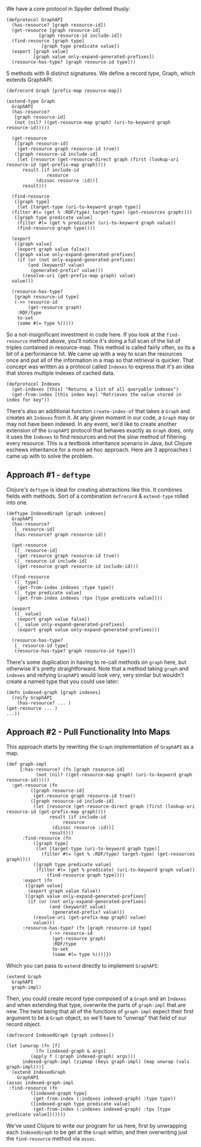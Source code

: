 We have a core protocol in Spyder defined thusly:

    (defprotocol GraphAPI
      (has-resource? [graph resource-id])
      (get-resource [graph resource-id]
      		    [graph resource-id include-id])
      (find-resource [graph type]
      		     [graph type predicate value])
      (export [graph value]
      	      [graph value only-expand-generated-prefixes])
      (resource-has-type? [graph resource-id type]))

5 methods with 8 distinct signatures.  We define a record type, Graph, which extends GraphAPI:

    (defrecord Graph [prefix-map resource-map])

    (extend-type Graph
      GraphAPI
      (has-resource?
       [graph resource-id]
       (not (nil? ((get-resource-map graph) (uri-to-keyword graph resource-id)))))
      
      (get-resource
       ([graph resource-id]
        (get-resource graph resource-id true))
       ([graph resource-id include-id]
        (let [resource (get-resource-direct graph (first (lookup-uri resource-id (get-prefix-map graph))))
	      result (if include-id
	      	       resource
		       (dissoc resource :id))]
          result)))

      (find-resource
       ([graph type]
        (let [target-type (uri-to-keyword graph type)]
	  (filter #(= (get % :RDF/type) target-type) (get-resources graph))))
       ([graph type predicate value]
        (filter #(= (get % predicate) (uri-to-keyword graph value))
		(find-resource graph type))))

      (export
       ([graph value]
        (export graph value false))
       ([graph value only-expand-generated-prefixes]
        (if (or (not only-expand-generated-prefixes)
	        (and (keyword? value)
		     (generated-prefix? value)))
          (resolve-uri (get-prefix-map graph) value)
	  value)))

      (resource-has-type?
       [graph resource-id type]
       (->> resource-id
       	    (get-resource graph)
	    :RDF/type
	    to-set
	    (some #(= type %)))))

So a not-insignificant investment in code here.  If you look at the  `find-resource` method above, you'll notice it's doing a full scan of the list of triples contained in resource-map.  This method is called fairly often, so its a bit of a performance hit.  We came up with a way to scan the resources once and put all of the information in a map so that retrieval is quicker.  That concept was written as a protocol called `Indexes` to express that it's an idea that stores multiple indexes of cached data.

    (defprotocol Indexes
      (get-indexes [this] "Returns a list of all queryable indexes")
      (get-from-index [this index key] "Retrieves the value stored in index for key"))

There's also an additional function `create-index-of` that takes a `Graph` and creates an `Indexes` from it.  At any given moment in our code, a `Graph` may or may not have been indexed.  In any event, we'd like to create another extension of the `GraphAPI` protocol that behaves exactly as `Graph` does, only it uses the `Indexes` to find resources and not the slow method of filtering every resource.  This is a textbook inheritance scenario in Java, but Clojure eschews inheritance for a more ad hoc approach.  Here are 3 approaches I came up with to solve the problem.

## Approach #1 - `deftype`

Clojure's `deftype` is ideal for creating abstractions like this.  It combines fields with methods.  Sort of a combination `defrecord` & `extend-type` rolled into one.

    (deftype IndexedGraph [graph indexes]
      GraphAPI
      (has-resource?
       [_ resource-id]
       (has-resource? graph resource-id))

      (get-resource
       ([_ resource-id]
        (get-resource graph resource-id true))
       ([_ resource-id include-id]
        (get-resource graph resource-id include-id)))

      (find-resource
       ([_ type]
        (get-from-index indexes :type type))
       ([_ type predicate value]
        (get-from-index indexes :tpv [type predicate value])))

      (export
       ([_ value]
        (export graph value false))
       ([_ value only-expand-generated-prefixes]
        (export graph value only-expand-generated-prefixes)))

      (resource-has-type?
       [_ resource-id type]
       (resource-has-type? graph resource-id type)))

There's some duplication in having to re-call methods on `graph` here, but otherwise it's pretty straightforward.  Note that a method taking `graph` and `indexes` and reifying `GraphAPI` would look very, very similar but wouldn't create a named type that you could use later:

    (defn indexed-graph [graph indexes]
      (reify GraphAPI
        (has-resource? ... )
	(get-resource ... )
	...))

## Approach #2 - Pull Functionality Into Maps

This approach starts by rewriting the `Graph` implementation of `GraphAPI` as a map.

    (def graph-impl
         {:has-resource? (fn [graph resource-id]
			   (not (nil? ((get-resource-map graph) (uri-to-keyword graph resource-id)))))
	  :get-resource (fn
	  		 ([graph resource-id]
			  (get-resource graph resource-id true))
			 ([graph resource-id include-id]
			  (let [resource (get-resource-direct graph (first (lookup-uri resource-id (get-prefix-map graph))))
			        result (if include-id
				         resource
					 (dissoc resource :id))]
		            result)))
          :find-resource (fn
	  		  ([graph type]
			   (let [target-type (uri-to-keyword graph type)]
			     (filter #(= (get % :RDF/type) target-type) (get-resources graph))))
			  ([graph type predicate value]
			   (filter #(= (get % predicate) (uri-to-keyword graph value))
			   	   (find-resource graph type))))
          :export (fn
	  	   ([graph value]
		    (export graph value false))
		   ([graph value only-expand-generated-prefixes]
		    (if (or (not only-expand-generated-prefixes)
		    	    (and (keyword? value)
			    	 (generated-prefix? value)))
		      (resolve-uri (get-prefix-map graph) value)
		      value)))
          :resource-has-type? (fn [graph resource-id type]
	  		        (->> resource-id
				     (get-resource graph)
				     :RDF/type
				     to-set
				     (some #(= type %))))})

Which you can pass to `extend` directly to implement `GraphAPI`:

    (extend Graph
      GraphAPI
      graph-impl)

Then, you could create record type composed of a `Graph` and an `Indexes` and when extending that type, overwrite the parts of `graph-impl` that are new.  The twist being that all of the functions of `graph-impl` expect their first argument to be a `Graph` object, so we'll have to "unwrap" that field of our record object.

    (defrecord IndexedGraph [graph indexes])

    (let [unwrap (fn [f]
    	 	   (fn [indexed-graph & args]
		     (apply f (:graph indexed-graph) args)))
          indexed-graph-impl (zipmap (keys graph-impl) (map unwrap (vals graph-impl)))]
      (extend IndexedGraph
        GraphAPI
	(assoc indexed-graph-impl
	 :find-resource (fn
	 		 ([indexed-graph type]
			  (get-from-index (:indexes indexed-graph) :type type))
			 ([indexed-graph type predicate value]
			  (get-from-index (:indexes indexed-graph) :tpv [type predicate value]))))))

We've used Clojure to write our program for us here, first by unwrapping each `IndexedGraph` to be get at the `Graph` within, and then overwriting just the `find-resource` method via `assoc`.

